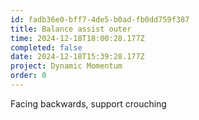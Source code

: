 ```yaml
---
id: fadb36e0-bff7-4de5-b0ad-fb0dd759f387
title: Balance assist outer
time: 2024-12-18T18:00:28.177Z
completed: false
date: 2024-12-18T15:39:28.177Z
project: Dynamic Momentum
order: 0
---
```


Facing backwards, support crouching
